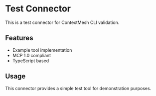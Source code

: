 # Test Connector

This is a test connector for ContextMesh CLI validation.

## Features

- Example tool implementation
- MCP 1.0 compliant
- TypeScript based

## Usage

This connector provides a simple test tool for demonstration purposes.